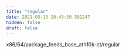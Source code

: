 ```yaml
---
title: "regular"
date: 2021-05-13 20:43:50.592247
hidden: false
draft: false
---
```


x86/64/package_feeds_base_ath10k-ct/regular


